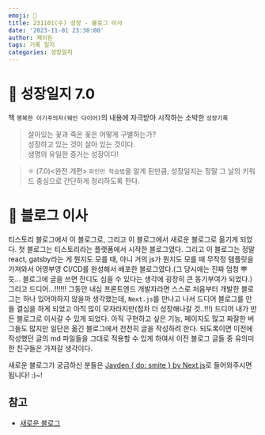 ```yaml
---
emoji: 🌱
title: 231101(수) 성장 - 블로그 이사
date: '2023-11-01 23:30:00'
author: 제이든
tags: 기록 일지
categories: 성장일지
---
```


# 🚤 성장일지 7.0

책 `행복한 이기주의자(웨인 다이어)`의 내용에 자극받아 시작하는 소박한 `성장기록`

> 살아있는 꽃과 죽은 꽃은 어떻게 구별하는가?<br/>
> 성장하고 있는 것이 살아 있는 것이다.<br/>
> 생명의 유일한 증거는 성장이다!

> ⚛ (7.0)<완전 개편> `파인만 학습법`을 알게 된만큼, 성장일지는 정말 그 날의 키워드 중심으로 간단하게 정리하도록 한다.

# 📝 블로그 이사

티스토리 블로그에서 이 블로그로, 그리고 이 블로그에서 새로운 블로그로 옮기게 되었다. 첫 블로그는 티스토리라는 플랫폼에서 시작한 블로그였다. 그리고 이 블로그는 정말 react, gatsby라는 게 뭔지도 모를 때, 아니 거의 js가 뭔지도 모를 때 무작정 템플릿을 가져와서 어영부영 CI/CD를 완성해서 배포한 블로그였다.(그 당시에는 진짜 엄청 뿌듯... 블로그에 글을 쓰면 잔디도 심을 수 있다는 생각에 굉장히 큰 동기부여가 되었다.) 그리고 드디어...!!!!!! 그동안 내심 프론트엔드 개발자라면 스스로 처음부터 개발한 블로그는 하나 있어야하지 않을까 생각했는데, `Next.js`를 만나고 나서 드디어 블로그를 만들 결심을 하게 되었고 아직 많이 모자라지만(점차 더 성장해나갈 것..!!!) 드디어 내가 만든 블로그로 이사갈 수 있게 되었다. 아직 구현하고 싶은 기능, 페이지도 많고 짜잘한 버그들도 많지만 일단은 옮긴 블로그에서 천천히 글을 작성하려 한다. 되도록이면 이전에 작성했던 글의 md 파일들을 그대로 적용할 수 있게 하여서 이전 블로그 글들 중 유의미한 친구들은 가져갈 생각이다.

새로운 블로그가 궁금하신 분들은 [Jayden { do: smite } by Next.js](https://jayden-blog-next.vercel.app/)로 들어와주시면 됩니다! :)~!

## 참고

- [새로운 블로그](https://jayden-blog-next.vercel.app/)

```toc

```
